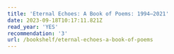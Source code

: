 ```yaml
---
title: 'Eternal Echoes: A Book of Poems: 1994–2021'
date: 2023-09-18T10:17:11.821Z
read_year: 'YES'
recommendation: '3'
url: /bookshelf/eternal-echoes-a-book-of-poems
---
```


